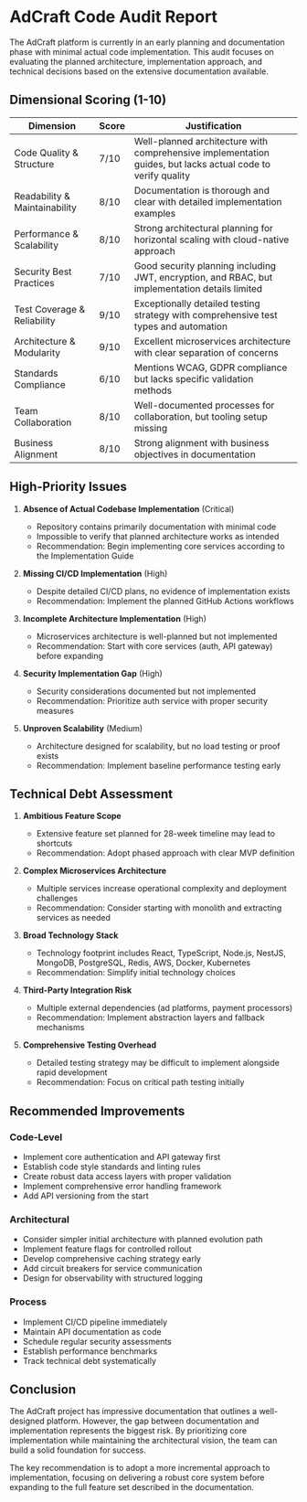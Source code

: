 # AdCraft Code Audit Report

The AdCraft platform is currently in an early planning and documentation phase with minimal actual code implementation. This audit focuses on evaluating the planned architecture, implementation approach, and technical decisions based on the extensive documentation available.

## Dimensional Scoring (1-10)

| Dimension | Score | Justification |
|-----------|-------|---------------|
| Code Quality & Structure | 7/10 | Well-planned architecture with comprehensive implementation guides, but lacks actual code to verify quality |
| Readability & Maintainability | 8/10 | Documentation is thorough and clear with detailed implementation examples |
| Performance & Scalability | 8/10 | Strong architectural planning for horizontal scaling with cloud-native approach |
| Security Best Practices | 7/10 | Good security planning including JWT, encryption, and RBAC, but implementation details limited |
| Test Coverage & Reliability | 9/10 | Exceptionally detailed testing strategy with comprehensive test types and automation |
| Architecture & Modularity | 9/10 | Excellent microservices architecture with clear separation of concerns |
| Standards Compliance | 6/10 | Mentions WCAG, GDPR compliance but lacks specific validation methods |
| Team Collaboration | 8/10 | Well-documented processes for collaboration, but tooling setup missing |
| Business Alignment | 8/10 | Strong alignment with business objectives in documentation |

## High-Priority Issues

1. **Absence of Actual Codebase Implementation** (Critical)
   - Repository contains primarily documentation with minimal code
   - Impossible to verify that planned architecture works as intended
   - Recommendation: Begin implementing core services according to the Implementation Guide

2. **Missing CI/CD Implementation** (High)
   - Despite detailed CI/CD plans, no evidence of implementation exists
   - Recommendation: Implement the planned GitHub Actions workflows

3. **Incomplete Architecture Implementation** (High)
   - Microservices architecture is well-planned but not implemented
   - Recommendation: Start with core services (auth, API gateway) before expanding

4. **Security Implementation Gap** (High)
   - Security considerations documented but not implemented
   - Recommendation: Prioritize auth service with proper security measures

5. **Unproven Scalability** (Medium)
   - Architecture designed for scalability, but no load testing or proof exists
   - Recommendation: Implement baseline performance testing early

## Technical Debt Assessment

1. **Ambitious Feature Scope**
   - Extensive feature set planned for 28-week timeline may lead to shortcuts
   - Recommendation: Adopt phased approach with clear MVP definition

2. **Complex Microservices Architecture**
   - Multiple services increase operational complexity and deployment challenges
   - Recommendation: Consider starting with monolith and extracting services as needed

3. **Broad Technology Stack**
   - Technology footprint includes React, TypeScript, Node.js, NestJS, MongoDB, PostgreSQL, Redis, AWS, Docker, Kubernetes
   - Recommendation: Simplify initial technology choices

4. **Third-Party Integration Risk**
   - Multiple external dependencies (ad platforms, payment processors)
   - Recommendation: Implement abstraction layers and fallback mechanisms

5. **Comprehensive Testing Overhead**
   - Detailed testing strategy may be difficult to implement alongside rapid development
   - Recommendation: Focus on critical path testing initially

## Recommended Improvements

### Code-Level
- Implement core authentication and API gateway first
- Establish code style standards and linting rules
- Create robust data access layers with proper validation
- Implement comprehensive error handling framework
- Add API versioning from the start

### Architectural
- Consider simpler initial architecture with planned evolution path
- Implement feature flags for controlled rollout
- Develop comprehensive caching strategy early
- Add circuit breakers for service communication
- Design for observability with structured logging

### Process
- Implement CI/CD pipeline immediately
- Maintain API documentation as code
- Schedule regular security assessments
- Establish performance benchmarks
- Track technical debt systematically

## Conclusion

The AdCraft project has impressive documentation that outlines a well-designed platform. However, the gap between documentation and implementation represents the biggest risk. By prioritizing core implementation while maintaining the architectural vision, the team can build a solid foundation for success.

The key recommendation is to adopt a more incremental approach to implementation, focusing on delivering a robust core system before expanding to the full feature set described in the documentation.